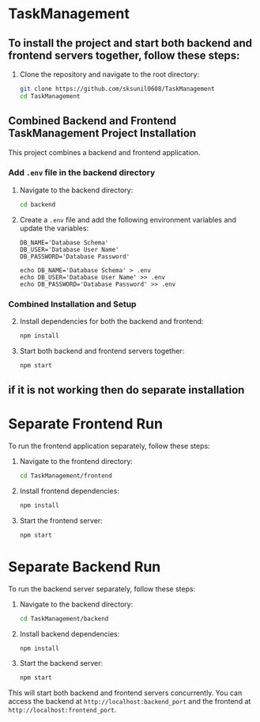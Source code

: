
# TaskManagement

## To install the project and start both backend and frontend servers together, follow these steps:

1. Clone the repository and navigate to the root directory:
    ```bash
    git clone https://github.com/sksunil0608/TaskManagement
    cd TaskManagement
    ```

## Combined Backend and Frontend TaskManagement Project Installation

This project combines a backend and frontend application.

### Add `.env` file in the backend directory

1. Navigate to the backend directory:
    ```bash
    cd backend
    ```

2. Create a `.env` file and add the following environment variables and update the variables:
    ```
    DB_NAME='Database Schema'
    DB_USER='Database User Name'
    DB_PASSWORD='Database Password'
    ```
    ```
    echo DB_NAME='Database Schema' > .env
    echo DB_USER='Database User Name' >> .env
    echo DB_PASSWORD='Database Password' >> .env
    ```


### Combined Installation and Setup

2. Install dependencies for both the backend and frontend:
    ```bash
    npm install
    ```

3. Start both backend and frontend servers together:
    ```bash
    npm start
    ```

## if it is not working then do separate installation 

# Separate Frontend Run

To run the frontend application separately, follow these steps:

1. Navigate to the frontend directory:
    ```bash
    cd TaskManagement/frontend
    ```

2. Install frontend dependencies:
    ```bash
    npm install
    ```

3. Start the frontend server:
    ```bash
    npm start
    ```

# Separate Backend Run

To run the backend server separately, follow these steps:

1. Navigate to the backend directory:
    ```bash
    cd TaskManagement/backend
    ```

2. Install backend dependencies:
    ```bash
    npm install
    ```

3. Start the backend server:
    ```bash
    npm start
    ```


This will start both backend and frontend servers concurrently. You can access the backend at `http://localhost:backend_port` and the frontend at `http://localhost:frontend_port`.



